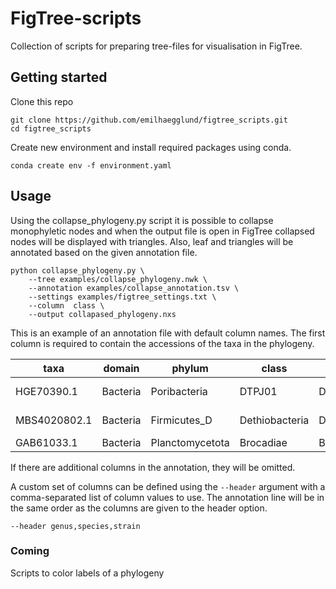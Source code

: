 # FigTree-scripts
Collection of scripts for preparing tree-files for visualisation in FigTree.


## Getting started
Clone this repo
```
git clone https://github.com/emilhaegglund/figtree_scripts.git
cd figtree_scripts
```
Create new environment and install required packages using conda.
```
conda create env -f environment.yaml
```

## Usage
Using the collapse_phylogeny.py script it is possible to collapse monophyletic nodes and when the output file is open in FigTree collapsed nodes will be displayed with triangles. Also, leaf and triangles will be annotated based on the given annotation file.
```
python collapse_phylogeny.py \
    --tree examples/collapse_phylogeny.nwk \
    --annotation examples/collapse_annotation.tsv \
    --settings examples/figtree_settings.txt \
    --column  class \
    --output collapased_phylogeny.nxs
```

This is an example of an annotation file with default column names. The first column is required to contain the accessions of the taxa in
the phylogeny.

| taxa         | domain   | phylum          | class          | order            | family            | genus    | species              |
|--------------|----------|-----------------|----------------|------------------|-------------------|----------|----------------------|
| HGE70390.1   | Bacteria | Poribacteria    | DTPJ01         | DTPJ01           | DTPJ01            | DTPJ01   | DTPJ01 sp011334435   |
| MBS4020802.1 | Bacteria | Firmicutes_D    | Dethiobacteria | Dethiobacterales | Dethiobacteraceae | JAGXRN01 | JAGXRN01 sp018335875 |
| GAB61033.1   | Bacteria | Planctomycetota | Brocadiae      | Brocadiales      | Brocadiaceae      | Jettenia | Jettenia caeni       |



If there are additional columns in the annotation, they will be omitted.

A custom set of columns can be defined using the `--header` argument with a comma-separated list of column values to use. The annotation line will be in the same order as the columns are given to the header option.
```
--header genus,species,strain
```

### Coming
Scripts to color labels of a phylogeny
